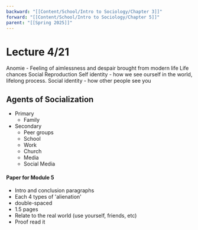 ```yaml
---
backward: "[[Content/School/Intro to Sociology/Chapter 3]]"
forward: "[[Content/School/Intro to Sociology/Chapter 5]]"
parent: "[[Spring 2025]]"
---
```




# Lecture 4/21

Anomie - Feeling of aimlessness and despair brought from modern life
Life chances 
Social Reproduction
Self identity - how we see ourself in the world, lifelong process.
Social identity - how other people see you


## Agents of Socialization 
- Primary 
	- Family
- Secondary
	- Peer groups
	- School
	- Work
	- Church
	- Media
	- Social Media
#### Paper for Module 5
- Intro and conclusion paragraphs
- Each 4 types of 'alienation'
- double-spaced
- 1.5 pages
- Relate to the real world (use yourself, friends, etc)
- Proof read it

